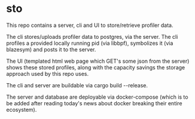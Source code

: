 # sto

This repo contains a server, cli and UI to store/retrieve profiler data.

The cli stores/uploads profiler data to postgres, via the server. The cli profiles a provided locally running pid (via libbpf), symbolizes it (via blazesym) and posts it to the server.

The UI (templated html web page which GET's some json from the server) shows these stored profiles, along with the capacity savings the storage approach used by this repo uses.

The cli and server are buildable via cargo build --release.

The server and database are deployable via docker-compose (which is to be added after reading today's news about docker breaking their entire ecosystem).


